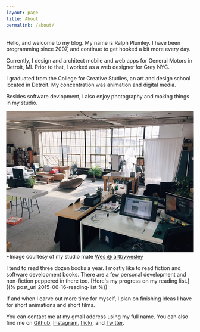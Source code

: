 ```yaml
---
layout: page
title: About
permalink: /about/
---
```


Hello, and welcome to my blog. My name is Ralph Plumley. I have been programming since 2007, and continue to get hooked a bit more every day.

Currently, I design and architect mobile and web apps for General Motors in Detroit, MI. Prior to that, I worked as a web designer for Grey NYC. 

I graduated from the College for Creative Studies, an art and design school located in Detroit. My concentration was animation and digital media.


Besides software devlopment, I also enjoy photography and making things in my studio.

![Studio space at the Russell Industrial Center, Detroit, MI.](/img/studio.jpg)<br>
*Image courtesy of my studio mate [Wes @ artbywesley][wes]
<br>

I tend to read three dozen books a year. I mostly like to read fiction and software development books. There are a few personal development and non-fiction peppered in there too.
[Here's my progress on my reading list.]({% post_url 2015-06-16-reading-list %})

If and when I carve out more time for myself, I plan on finishing ideas I have for short animations and short films.

You can contact me at my gmail address using my full name. You can also find me on [Github](https://github.com/plumdot/), [Instagram](https://instagram.com/ralphplumley), [flickr](https://www.flickr.com/photos/ralphtomio/), and [Twitter](https://twitter.com/ralphplumley).

[Wes]:   http://www.artbywesley.com/